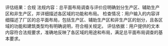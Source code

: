 评估结果：合规
法规内容：总平面布局调查与评价应明确划分生产区、辅助生产区和非生产区，并详细描述各区域的功能和布局。
检查情况：用户输入的内容详细描述了厂区的总平面布局，包括生产区、辅助生产区和非生产区的划分，且各区域的功能和建筑类型均有明确说明，符合相关规定。
评估依据：用户提供的文本内容符合法规要求，准确地反映了各区域的用途和布局，满足总平面布局调查的基本要求。
